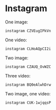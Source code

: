 # Instagram

One image:

~~~
instagram CZVEugIPkVn
~~~

One video:

~~~
instagram CLHoAQpCI2i
~~~

Two image:

~~~
instagram CZAUQ_OvWZC
~~~

Three video:

~~~
instagram BQ0eAlwhDrw
~~~

Two image, one video:

~~~
instagram CUK-1wjqqsP
~~~
